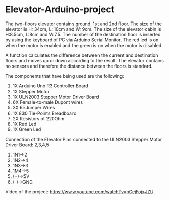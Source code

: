 # Elevator-Arduino-project
The two-floors elevator contains ground, 1st and 2nd floor.
The size of the elevator is H: 34cm, L: 10cm and W: 9cm. The size of the elevator cabin is H:8.5cm, L:8cm and W:7.5. The number of the destination floor is inserted by using the keyboard of PC via Arduino Serial Monitor. The red led is on when the motor is enabled and the green is on when the motor is disabled. 

A function calculates the difference between the current and destination floors and moves up or down according to the result. The elevator contains no sensors and therefore the distance between the floors is standard.   

The components that have being used are the following:
1. 1X Arduino Uno R3 Controller Board 
2. 1X Stepper Motor 
3. 1X ULN2003 Stepper Motor Driver Board 
4. 6X Female-to-male Dupont wires 
5. 3X 65Jumper Wires
6. 1X 830 Tie-Points Breadboard
7. 2X Resistors of 220Ohm
8. 1X Red Led 
9. 1X Green Led

Connection of the Elevator
Pins connected to the ULN2003 Stepper Motor Driver Board: 2,3,4,5
1. 1N1->2 
2. 1N2->4 
3. 1N3->3 
4. 1M4->5 
5. (+)->5V
6. (-)->GND.

Video of the project: https://www.youtube.com/watch?v=pCejFojxJZU
